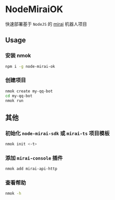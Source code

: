 # NodeMiraiOK

快速部署基于 `NodeJS` 的 [mirai](https://github.com/mamoe/mirai) 机器人项目

## Usage

### 安装 nmok

``` sh
npm i -g node-mirai-ok
```

### 创建项目

``` sh
nmok create my-qq-bot
cd my-qq-bot
nmok run
```

## 其他

### 初始化 `node-mirai-sdk` 或 `mirai-ts` 项目模板

``` sh
nmok init <-t>
```

### 添加 `mirai-console` 插件

``` sh
nmok add mirai-api-http
```

### 查看帮助

``` sh
nmok -h
```
